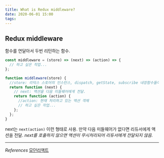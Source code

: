 ```yaml
---
title: What is Redux middleware?
date: 2020-06-01 15:00
tags:
---
```


## Redux middleware

함수를 연달아서 두번 리턴하는 함수.

```javascript
const middleware = (store) => (next) => (action) => {
  // 하고 싶은 작업...
};
```

```javascript
function middleware(store) {
  //store: 리덕스 스토어의 인스턴스, dispatch, getState, subscribe 내장함수들이 들어있다.
  return function (next) {
    // next: 액션을 다음 미들웨어에게 전달.
    return function (action) {
      //action: 현재 처리하고 있는 액션 객체
      // 하고 싶은 작업...
    };
  };
}
```

next는 `next(action)` 이런 형태로 사용. 만약 다음 미들웨어가 없다면 리듀서에게 액션을 전달. _next를 호출하지 않으면 액션이 무시처리되어 리듀서에게 전달되지 않음._

---

_References_
[모던리액트](https://react.vlpt.us/redux-middleware/02-make-middleware.html)
